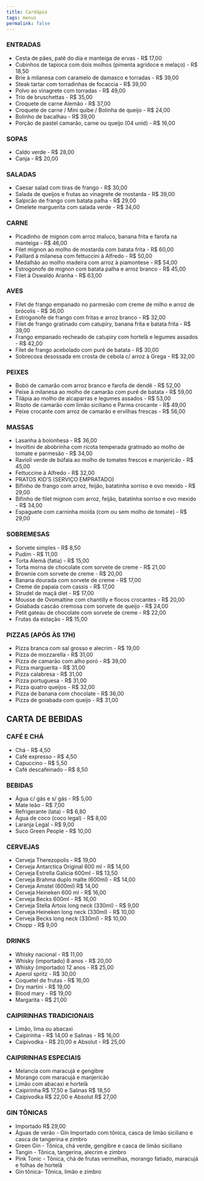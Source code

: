 ```yaml
---
title: Cardápio
tags: menus
permalink: false
---
```


### ENTRADAS

* Cesta de pães, patê do dia e manteiga de ervas - R$ 17,00
* Cubinhos de tapioca com dois molhos (pimenta agridoce e melaço) - R$ 18,50
* Brie à milanesa com caramelo de damasco e torradas - R$ 39,00
* Steak tartar com torradinhas de focaccia - R$ 39,00
* Polvo ao vinagrete com torradas - R$ 49,00
* Trio de bruschettas - R$ 35,00
* Croquete de carne Alemão - R$ 37,00
* Croquete de carne / Mini quibe / Bolinha de queijo - R$ 24,00
* Bolinho de bacalhau - R$ 39,00
* Porção de pastel camarão, carne ou queijo (04 unid) - R$ 16,00

### SOPAS

* Caldo verde - R$ 28,00
* Canja - R$ 20,00

### SALADAS

* Caesar salad com tiras de frango - R$ 30,00
* Salada de queijos e frutas ao vinagrete de mostarda - R$ 39,00
* Salpicão de frango com batata palha - R$ 29,00
* Omelete marguerita com salada verde - R$ 34,00

### CARNE

* Picadinho de mignon com arroz maluco, banana frita e farofa na manteiga - R$ 46,00
* Filet mignon ao molho de mostarda com batata frita - R$ 60,00
* Paillard à milanesa com fettuccini à Alfredo - R$ 50,00
* Medalhão ao molho madeira com arroz à piamontese - R$ 54,00
* Estrogonofe de mignon com batata palha e arroz branco - R$ 45,00
* Filet à Oswaldo Aranha - R$ 63,00

### AVES

* Filet de frango empanado no parmesão com creme de milho e arroz de brócolis - R$ 36,00
* Estrogonofe de frango com fritas e arroz branco - R$ 32,00
* Filet de frango gratinado com catupiry, banana frita e batata frita - R$ 39,00
* Frango empanado recheado de catupiry com hortelã e legumes assados - R$ 42,00
* Filet de frango acebolado com purê de batata - R$ 30,00
* Sobrecoxa desossada em crosta de cebola c/ arroz à Grega - R$ 32,00

### PEIXES

* Bobó de camarão com arroz branco e farofa de dendê - R$ 52,00
* Peixe à milanesa ao molho de camarão com purê de batata - R$ 59,00
* Tilápia ao molho de alcaparras e legumes assados - R$ 53,00
* Risoto de camarão com limão siciliano e Parma crocante - R$ 49,00
* Peixe crocante com arroz de camarão e ervilhas frescas - R$ 56,00

### MASSAS

* Lasanha à bolonhesa - R$ 36,00
* Involtini de abobrinha com ricota temperada gratinado ao molho de tomate e parmesão - R$ 34,00
* Ravioli verde de búfala ao molho de tomates frescos e manjericão - R$ 45,00
* Fettuccine à Alfredo - R$ 32,00
* PRATOS KID’S (SERVIÇO EMPRATADO)
* Bifinho de frango com arroz, feijão, batatinha sorriso e ovo mexido - R$ 29,00
* Bifinho de filet mignon com arroz, feijão, batatinha sorriso e ovo mexido - R$ 34,00
* Espaguete com carninha moída (com ou sem molho de tomate) - R$ 29,00

### SOBREMESAS

* Sorvete simples - R$ 8,50
* Pudim - R$ 11,00
* Torta Alemã (fatia) - R$ 15,00
* Torta morna de chocolate com sorvete de creme - R$ 21,00
* Brownie com sorvete de creme - R$ 20,00
* Banana dourada com sorvete de creme - R$ 17,00
* Creme de papaia com cassis - R$ 17,00
* Strudel de maçã diet - R$ 17,00
* Mousse de Ovomaltine com chantilly e flocos crocantes - R$ 20,00
* Goiabada cascão cremosa com sorvete de queijo - R$ 24,00
* Petit gateau de chocolate com sorvete de creme - R$ 22,00
* Frutas da estação - R$ 15,00

### PIZZAS (APÓS ÀS 17H)

* Pizza branca com sal grosso e alecrim - R$ 19,00
* Pizza de mozzarella - R$ 31,00
* Pizza de camarão com alho poró - R$ 39,00
* Pizza marguerita - R$ 31,00
* Pizza calabresa - R$ 31,00
* Pizza portuguesa - R$ 31,00
* Pizza quatro queijos - R$ 32,00
* Pizza de banana com chocolate - R$ 36,00
* Pizza de goiabada com queijo - R$ 31,00

## CARTA DE BEBIDAS

### CAFÉ E CHÁ

* Chá - R$ 4,50
* Café expresso - R$ 4,50
* Capuccino - R$ 5,50
* Café descafeinado - R$ 8,50

### BEBIDAS

* Água c/ gás e s/ gás - R$ 5,00
* Mate leão - R$ 7,00
* Refrigerante (lata) - R$ 6,80
* Água de coco (coco legal) - R$ 8,00
* Laranja Legal - R$ 9,00
* Suco Green People - R$ 10,00

### CERVEJAS

* Cerveja Therezopolis - R$ 19,00
* Cerveja Antarctica Original 600 ml - R$ 14,00
* Cerveja Estrella Galícia 600ml - R$ 13,50
* Cerveja Brahma duplo malte (600ml) - R$ 14,00
* Cerveja Amstel (600ml) R$ 14,00
* Cerveja Heineken 600 ml - R$ 16,00
* Cerveja Becks 600ml - R$ 16,00
* Cerveja Stella Artois long neck (330ml) - R$ 9,00
* Cerveja Heineken long neck (330ml) - R$ 10,00
* Cerveja Becks long neck (330ml) - R$ 10,00
* Chopp - R$ 9,00

### DRINKS

* Whisky nacional - R$ 11,00
* Whisky (importado) 8 anos - R$ 20,00
* Whisky (importado) 12 anos - R$ 25,00
* Aperol spritz - R$ 30,00
* Coquetel de frutas - R$ 16,00
* Dry martini - R$ 19,00
* Blood mary - R$ 19,00
* Margarita - R$ 21,00

### CAIPIRINHAS TRADICIONAIS

* Limão, lima ou abacaxi
* Caipirinha - R$ 14,00 e Salinas - R$ 16,00
* Caipivodka - R$ 20,00 e Absolut - R$ 25,00

### CAIPIRINHAS ESPECIAIS

* Melancia com maracujá e gengibre
* Morango com maracujá e manjericão
* Limão com abacaxi e hortelã
* Caipirinha R$ 17,50 e Salinas R$ 18,50
* Caipivodka R$ 22,00 e Absolut R$ 27,00

### GIN TÔNICAS

* Importado R$ 29,00
* Águas de verão - Gin Importado com tônica, casca de limão siciliano e casca de tangerina e zimbro
* Green Gin - Tônica, chá verde, gengibre e casca de limão siciliano
* Tangin - Tônica, tangerina, alecrim e zimbro
* Pink Tonic - Tônica, chá de frutas vermelhas, morango fatiado, maracujá e folhas de hortelã
* Gin tônica- Tônica, limão e zimbro